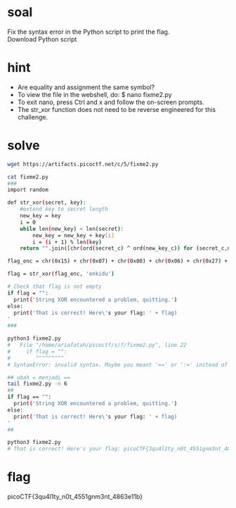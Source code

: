 # soal
Fix the syntax error in the Python script to print the flag. \
Download Python script

# hint
- Are equality and assignment the same symbol?
- To view the file in the webshell, do: $ nano fixme2.py
- To exit nano, press Ctrl and x and follow the on-screen prompts.
- The str_xor function does not need to be reverse engineered for this challenge.

# solve
```bash
wget https://artifacts.picoctf.net/c/5/fixme2.py

cat fixme2.py
###
import random

def str_xor(secret, key):
    #extend key to secret length
    new_key = key
    i = 0
    while len(new_key) < len(secret):
        new_key = new_key + key[i]
        i = (i + 1) % len(key)
    return "".join([chr(ord(secret_c) ^ ord(new_key_c)) for (secret_c,new_key_c) in zip(secret,new_key)])

flag_enc = chr(0x15) + chr(0x07) + chr(0x08) + chr(0x06) + chr(0x27) + chr(0x21) + chr(0x23) + chr(0x15) + chr(0x58) + chr(0x18) + chr(0x11) + chr(0x41) + chr(0x09) + chr(0x5f) + chr(0x1f) + chr(0x10) + chr(0x3b) + chr(0x1b) + chr(0x55) + chr(0x1a) + chr(0x34) + chr(0x5d) + chr(0x51) + chr(0x40) + chr(0x54) + chr(0x09) + chr(0x05) + chr(0x04) + chr(0x57) + chr(0x1b) + chr(0x11) + chr(0x31) + chr(0x5f) + chr(0x51) + chr(0x52) + chr(0x46) + chr(0x00) + chr(0x5f) + chr(0x5a) + chr(0x0b) + chr(0x19)

flag = str_xor(flag_enc, 'enkidu')

# Check that flag is not empty
if flag = "":
  print('String XOR encountered a problem, quitting.')
else:
  print('That is correct! Here\'s your flag: ' + flag)
'
###

python3 fixme2.py
#   File "/home/ariafatah/picoctf/s/f/fixme2.py", line 22
#     if flag = "":
#        ^^^^^^^^^
# SyntaxError: invalid syntax. Maybe you meant '==' or ':=' instead of '='?

## ubah = menjadi ==
tail fixme2.py -n 6
##
if flag == "":
  print('String XOR encountered a problem, quitting.')
else:
  print('That is correct! Here\'s your flag: ' + flag)
'
##

python3 fixme2.py
# That is correct! Here's your flag: picoCTF{3qu4l1ty_n0t_4551gnm3nt_4863e11b}
```

# flag
picoCTF{3qu4l1ty_n0t_4551gnm3nt_4863e11b}